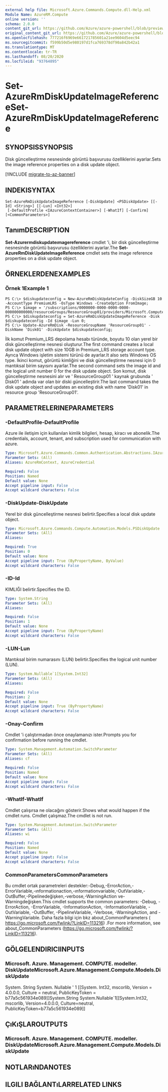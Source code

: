 ```yaml
---
external help file: Microsoft.Azure.Commands.Compute.dll-Help.xml
Module Name: AzureRM.Compute
online version: ''
schema: 2.0.0
content_git_url: https://github.com/Azure/azure-powershell/blob/preview/src/ResourceManager/Compute/Stack/Commands.Compute/help/Set-AzureRmDiskUpdateImageReference.md
original_content_git_url: https://github.com/Azure/azure-powershell/blob/preview/src/ResourceManager/Compute/Stack/Commands.Compute/help/Set-AzureRmDiskUpdateImageReference.md
ms.openlocfilehash: 777216f6969e661721785601a21ee9604d5eec94
ms.sourcegitcommit: f599b50d5e980197d1fca769378df90a842b42a1
ms.translationtype: MT
ms.contentlocale: tr-TR
ms.lasthandoff: 08/20/2020
ms.locfileid: "93764895"
---
```

# <span data-ttu-id="36b3f-101">Set-AzureRmDiskUpdateImageReference</span><span class="sxs-lookup"><span data-stu-id="36b3f-101">Set-AzureRmDiskUpdateImageReference</span></span>

## <span data-ttu-id="36b3f-102">SYNOPSIS</span><span class="sxs-lookup"><span data-stu-id="36b3f-102">SYNOPSIS</span></span>
<span data-ttu-id="36b3f-103">Disk güncelleştirme nesnesinde görüntü başvurusu özelliklerini ayarlar.</span><span class="sxs-lookup"><span data-stu-id="36b3f-103">Sets the image reference properties on a disk update object.</span></span>

[!INCLUDE [migrate-to-az-banner](../../includes/migrate-to-az-banner.md)]

## <span data-ttu-id="36b3f-104">INDEKI</span><span class="sxs-lookup"><span data-stu-id="36b3f-104">SYNTAX</span></span>

```
Set-AzureRmDiskUpdateImageReference [-DiskUpdate] <PSDiskUpdate> [[-Id] <String>] [[-Lun] <Int32>]
 [-DefaultProfile <IAzureContextContainer>] [-WhatIf] [-Confirm] [<CommonParameters>]
```

## <span data-ttu-id="36b3f-105">Tanım</span><span class="sxs-lookup"><span data-stu-id="36b3f-105">DESCRIPTION</span></span>
<span data-ttu-id="36b3f-106">**Set-Azurermdiskupdateımagereference** cmdlet 'i, bir disk güncelleştirme nesnesinde görüntü başvurusu özelliklerini ayarlar.</span><span class="sxs-lookup"><span data-stu-id="36b3f-106">The **Set-AzureRmDiskUpdateImageReference** cmdlet sets the image reference properties on a disk update object.</span></span>

## <span data-ttu-id="36b3f-107">ÖRNEKLERDEN</span><span class="sxs-lookup"><span data-stu-id="36b3f-107">EXAMPLES</span></span>

### <span data-ttu-id="36b3f-108">Örnek 1</span><span class="sxs-lookup"><span data-stu-id="36b3f-108">Example 1</span></span>
```
PS C:\> $diskupdateconfig = New-AzureRmDiskUpdateConfig -DiskSizeGB 10 -AccountType PremiumLRS -OsType Windows -CreateOption FromImage;
PS C:\> $image = '/subscriptions/0000000-0000-0000-0000-000000000000/resourceGroups/ResourceGroup01/providers/Microsoft.Compute/images/TestImage123';        
PS C:\> $diskupdateconfig = Set-AzureRmDiskUpdateImageReference -Disk $diskupdateconfig -Id $image -Lun 0;
PS C:\> Update-AzureRmDisk -ResourceGroupName 'ResourceGroup01' -DiskName 'Disk01' -DiskUpdate $diskupdateconfig;
```

<span data-ttu-id="36b3f-109">İlk komut Premium_LRS depolama hesabı türünde, boyutu 10 olan yerel bir disk güncelleştirme nesnesi oluşturur.</span><span class="sxs-lookup"><span data-stu-id="36b3f-109">The first command creates a local disk update object with size 10GB in Premium_LRS storage account type.</span></span>  <span data-ttu-id="36b3f-110">Ayrıca Windows işletim sistemi türünü de ayarlar.</span><span class="sxs-lookup"><span data-stu-id="36b3f-110">It also sets Windows OS type.</span></span>
<span data-ttu-id="36b3f-111">İkinci komut, görüntü kimliğini ve disk güncelleştirme nesnesi için 0 mantıksal birim sayısını ayarlar.</span><span class="sxs-lookup"><span data-stu-id="36b3f-111">The second command sets the image id and the logical unit number 0 for the disk update object.</span></span>
<span data-ttu-id="36b3f-112">Son komut, disk güncelleştirme nesnesini alır ve ' ResourceGroup01 ' kaynak grubunda ' Disk01 ' adında var olan bir diski güncelleştirir.</span><span class="sxs-lookup"><span data-stu-id="36b3f-112">The last command takes the disk update object and updates an existing disk with name 'Disk01' in resource group 'ResourceGroup01'.</span></span>

## <span data-ttu-id="36b3f-113">PARAMETRELERINE</span><span class="sxs-lookup"><span data-stu-id="36b3f-113">PARAMETERS</span></span>

### <span data-ttu-id="36b3f-114">-DefaultProfile</span><span class="sxs-lookup"><span data-stu-id="36b3f-114">-DefaultProfile</span></span>
<span data-ttu-id="36b3f-115">Azure ile iletişim için kullanılan kimlik bilgileri, hesap, kiracı ve abonelik.</span><span class="sxs-lookup"><span data-stu-id="36b3f-115">The credentials, account, tenant, and subscription used for communication with azure.</span></span>

```yaml
Type: Microsoft.Azure.Commands.Common.Authentication.Abstractions.IAzureContextContainer
Parameter Sets: (All)
Aliases: AzureRmContext, AzureCredential

Required: False
Position: Named
Default value: None
Accept pipeline input: False
Accept wildcard characters: False
```

### <span data-ttu-id="36b3f-116">-DiskUpdate</span><span class="sxs-lookup"><span data-stu-id="36b3f-116">-DiskUpdate</span></span>
<span data-ttu-id="36b3f-117">Yerel bir disk güncelleştirme nesnesi belirtir.</span><span class="sxs-lookup"><span data-stu-id="36b3f-117">Specifies a local disk update object.</span></span>

```yaml
Type: Microsoft.Azure.Commands.Compute.Automation.Models.PSDiskUpdate
Parameter Sets: (All)
Aliases: 

Required: True
Position: 0
Default value: None
Accept pipeline input: True (ByPropertyName, ByValue)
Accept wildcard characters: False
```

### <span data-ttu-id="36b3f-118">-ID</span><span class="sxs-lookup"><span data-stu-id="36b3f-118">-Id</span></span>
<span data-ttu-id="36b3f-119">KIMLIĞI belirtir.</span><span class="sxs-lookup"><span data-stu-id="36b3f-119">Specifies the ID.</span></span>

```yaml
Type: System.String
Parameter Sets: (All)
Aliases: 

Required: False
Position: 1
Default value: None
Accept pipeline input: True (ByPropertyName)
Accept wildcard characters: False
```

### <span data-ttu-id="36b3f-120">-LUN</span><span class="sxs-lookup"><span data-stu-id="36b3f-120">-Lun</span></span>
<span data-ttu-id="36b3f-121">Mantıksal birim numarasını (LUN) belirtir.</span><span class="sxs-lookup"><span data-stu-id="36b3f-121">Specifies the logical unit number (LUN).</span></span>

```yaml
Type: System.Nullable`1[System.Int32]
Parameter Sets: (All)
Aliases: 

Required: False
Position: 2
Default value: None
Accept pipeline input: True (ByPropertyName)
Accept wildcard characters: False
```

### <span data-ttu-id="36b3f-122">-Onay</span><span class="sxs-lookup"><span data-stu-id="36b3f-122">-Confirm</span></span>
<span data-ttu-id="36b3f-123">Cmdlet 'i çalıştırmadan önce onaylamanızı ister.</span><span class="sxs-lookup"><span data-stu-id="36b3f-123">Prompts you for confirmation before running the cmdlet.</span></span>

```yaml
Type: System.Management.Automation.SwitchParameter
Parameter Sets: (All)
Aliases: cf

Required: False
Position: Named
Default value: None
Accept pipeline input: False
Accept wildcard characters: False
```

### <span data-ttu-id="36b3f-124">-WhatIf</span><span class="sxs-lookup"><span data-stu-id="36b3f-124">-WhatIf</span></span>
<span data-ttu-id="36b3f-125">Cmdlet çalışırsa ne olacağını gösterir.</span><span class="sxs-lookup"><span data-stu-id="36b3f-125">Shows what would happen if the cmdlet runs.</span></span> <span data-ttu-id="36b3f-126">Cmdlet çalışmaz.</span><span class="sxs-lookup"><span data-stu-id="36b3f-126">The cmdlet is not run.</span></span>

```yaml
Type: System.Management.Automation.SwitchParameter
Parameter Sets: (All)
Aliases: wi

Required: False
Position: Named
Default value: None
Accept pipeline input: False
Accept wildcard characters: False
```

### <span data-ttu-id="36b3f-127">CommonParameters</span><span class="sxs-lookup"><span data-stu-id="36b3f-127">CommonParameters</span></span>
<span data-ttu-id="36b3f-128">Bu cmdlet ortak parametreleri destekler:-Debug,-ErrorAction,-ErrorVariable,-ınformationaction,-ınformationvariable,-OutVariable,-OutBuffer,-Pipelinedeğişken,-verbose,-WarningAction ve-Warningdeğişken.</span><span class="sxs-lookup"><span data-stu-id="36b3f-128">This cmdlet supports the common parameters: -Debug, -ErrorAction, -ErrorVariable, -InformationAction, -InformationVariable, -OutVariable, -OutBuffer, -PipelineVariable, -Verbose, -WarningAction, and -WarningVariable.</span></span> <span data-ttu-id="36b3f-129">Daha fazla bilgi için bkz about_CommonParameters ( https://go.microsoft.com/fwlink/?LinkID=113216) .</span><span class="sxs-lookup"><span data-stu-id="36b3f-129">For more information, see about_CommonParameters (https://go.microsoft.com/fwlink/?LinkID=113216).</span></span>

## <span data-ttu-id="36b3f-130">GÖLGELENDIRICI</span><span class="sxs-lookup"><span data-stu-id="36b3f-130">INPUTS</span></span>

### <span data-ttu-id="36b3f-131">Microsoft. Azure. Management. COMPUTE. modeller. DiskUpdate</span><span class="sxs-lookup"><span data-stu-id="36b3f-131">Microsoft.Azure.Management.Compute.Models.DiskUpdate</span></span>
<span data-ttu-id="36b3f-132">System. String System. Nullable ' 1 [[System. Int32, mscorlib, Version = 4.0.0.0, Culture = neutral, PublicKeyToken = b77a5c561934e089]]</span><span class="sxs-lookup"><span data-stu-id="36b3f-132">System.String System.Nullable\`1[[System.Int32, mscorlib, Version=4.0.0.0, Culture=neutral, PublicKeyToken=b77a5c561934e089]]</span></span>

## <span data-ttu-id="36b3f-133">ÇıKıŞLAR</span><span class="sxs-lookup"><span data-stu-id="36b3f-133">OUTPUTS</span></span>

### <span data-ttu-id="36b3f-134">Microsoft. Azure. Management. COMPUTE. modeller. DiskUpdate</span><span class="sxs-lookup"><span data-stu-id="36b3f-134">Microsoft.Azure.Management.Compute.Models.DiskUpdate</span></span>

## <span data-ttu-id="36b3f-135">NOTLARıNDA</span><span class="sxs-lookup"><span data-stu-id="36b3f-135">NOTES</span></span>

## <span data-ttu-id="36b3f-136">ILGILI BAĞLANTıLAR</span><span class="sxs-lookup"><span data-stu-id="36b3f-136">RELATED LINKS</span></span>


